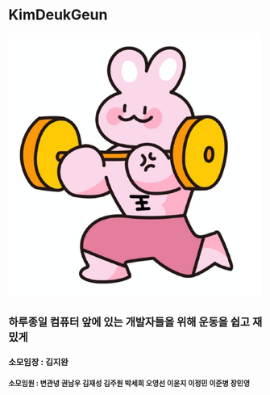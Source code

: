 # KimDeukGeun
![김두근](/김두근씨.jpg)
## 하루종일 컴퓨터 앞에 있는 개발자들을 위해 운동을 쉽고 재밌게
### 소모임장 : 김지완 
#### 소모임원 : 변관녕 권남우 김재성 김주원 박세희 오영선 이윤지 이정민 이준병 장민영

